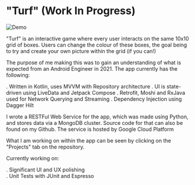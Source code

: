 # "Turf" (Work In Progress)


![Demo](https://user-images.githubusercontent.com/8540348/123616518-47ba7880-d7fe-11eb-82e0-a788de38cdf2.gif)

"Turf" is an interactive game where every user interacts on the same 10x10 grid of boxes. Users can change the colour of these boxes, the goal being to try and create your own picture within the grid (if you can!)

The purpose of me making this was to gain an understanding of what is expected from an Android Engineer in 2021. The app currently has the following:

. Written in Kotlin, uses MVVM with Repository architecture
. UI is state-driven using LiveData and Jetpack Compose
. Retrofit, Moshi and RxJava used for Network Querying and Streaming
. Dependency Injection using Dagger Hilt

I wrote a RESTFul Web Service for the app, which was made using Python, and stores data via a MongoDB cluster. Source code for that can also be found on my Github. The service is hosted by Google Cloud Platform

What I am working on within the app can be seen by clicking on the "Projects" tab on the repository.

Currently working on:

. Significant UI and UX polishing</br>
. Unit Tests with JUnit and Espresso

